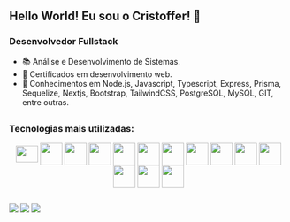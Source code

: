 ## Hello World! Eu sou o Cristoffer! 👋

### Desenvolvedor Fullstack

- 📚 Análise e Desenvolvimento de Sistemas.
- 📑 Certificados em desenvolvimento web.
- 🔧 Conhecimentos em Node.js, Javascript, Typescript, Express, Prisma, Sequelize, Nextjs, Bootstrap, TailwindCSS, PostgreSQL, MySQL, GIT, entre outras.

##
  
### Tecnologias mais utilizadas:

<div style="display: inline_block" align="center">
  <img align="center" height="30" width="40" src="https://cdn.jsdelivr.net/gh/devicons/devicon/icons/nodejs/nodejs-original.svg">
  <img align="center" heigth="30" width="40" src="https://cdn.jsdelivr.net/gh/devicons/devicon/icons/javascript/javascript-original.svg" />
  <img align="center" heigth="30" width="40" src="https://cdn.jsdelivr.net/gh/devicons/devicon@latest/icons/typescript/typescript-original.svg" />
  <img align="center" heigth="30" width="40" src="https://cdn.jsdelivr.net/gh/devicons/devicon@latest/icons/prisma/prisma-original.svg" />
  <img align="center" heigth="30" width="40" src="https://cdn.jsdelivr.net/gh/devicons/devicon@latest/icons/nextjs/nextjs-original.svg" />
  <img align="center" heigth="30" width="40" src="https://cdn.jsdelivr.net/gh/devicons/devicon/icons/react/react-original.svg" />
  <img align="center" heigth="30" width="40" src="https://cdn.jsdelivr.net/gh/devicons/devicon@latest/icons/tailwindcss/tailwindcss-original.svg" />
  <img align="center" heigth="30" width="40" src="https://cdn.jsdelivr.net/gh/devicons/devicon@latest/icons/bootstrap/bootstrap-original.svg" />
  <img align="center" heigth="30" width="40" src="https://cdn.jsdelivr.net/gh/devicons/devicon/icons/sequelize/sequelize-original.svg" />
  <img align="center" heigth="30" width="40" src="https://cdn.jsdelivr.net/gh/devicons/devicon/icons/mysql/mysql-original.svg" />
  <img align="center" heigth="30" width="40" src="https://cdn.jsdelivr.net/gh/devicons/devicon@latest/icons/postgresql/postgresql-original.svg" />
  <img align="center" heigth="30" width="40" src="https://cdn.jsdelivr.net/gh/devicons/devicon/icons/git/git-original.svg" />
  <img align="center" heigth="30" width="40" src="https://cdn.jsdelivr.net/gh/devicons/devicon/icons/html5/html5-original.svg" />
  <img align="center" heigth="30" width="40" src="https://cdn.jsdelivr.net/gh/devicons/devicon/icons/css3/css3-original.svg" />
</div>

##
 
<div> 
  <a href="https://www.linkedin.com/in/cristofferlaner/" target="_blank"><img src="https://img.shields.io/badge/-LinkedIn-%230077B5?style=for-the-badge&logo=linkedin&logoColor=white" target="_blank"></a>
  <a href = "mailto:cristofferrlaner@gmail.com"><img src="https://img.shields.io/badge/-Email-DF0101?style=for-the-badge&logo=gmail&logoColor=white" target="_blank"></a>
  <a href = "https://gitlab.com/Cristoffer-Laner"><img src="https://img.shields.io/badge/-GitLab-FFF?style=for-the-badge&logo=gitlab&logoColor=#FC6D26" target="_blank"></a>
</div>
